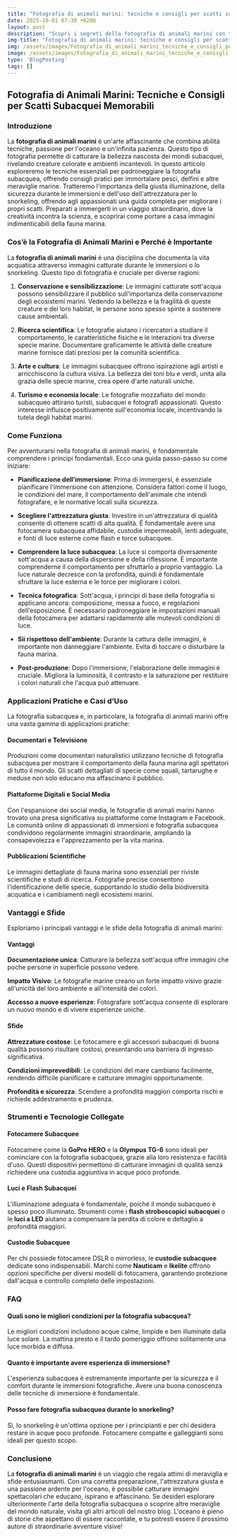 ```yaml
---
title: "Fotografia di animali marini: tecniche e consigli per scatti subacquei"
date: 2025-10-01 07:30 +0200
layout: post
description: "Scopri i segreti della fotografia di animali marini con tecniche subacquee per catturare i colori sott’acqua e immortalare la fauna marina in tutta la sua bellezza."
img-title: "Fotografia di animali marini: tecniche e consigli per scatti subacquei"
img: /assets/images/Fotografia_di_animali_marini_tecniche_e_consigli_per_scatti_subacquei.jpg
image: /assets/images/Fotografia_di_animali_marini_tecniche_e_consigli_per_scatti_subacquei.jpg
type: 'BlogPosting'
tags: []
---
```


## Fotografia di Animali Marini: Tecniche e Consigli per Scatti Subacquei Memorabili

### Introduzione

La **fotografia di animali marini** è un'arte affascinante che combina abilità tecniche, passione per l'oceano e un'infinita pazienza. Questo tipo di fotografia permette di catturare la bellezza nascosta dei mondi subacquei, rivelando creature colorate e ambienti incantevoli. In questo articolo esploreremo le tecniche essenziali per padroneggiare la fotografia subacquea, offrendo consigli pratici per immortalare pesci, delfini e altre meraviglie marine. Tratteremo l'importanza della giusta illuminazione, della sicurezza durante le immersioni e dell'uso dell'attrezzatura per lo snorkeling, offrendo agli appassionati una guida completa per migliorare i propri scatti. Preparati a immergerti in un viaggio straordinario, dove la creatività incontra la scienza, e scoprirai come portare a casa immagini indimenticabili della fauna marina.

### Cos’è la Fotografia di Animali Marini e Perché è Importante

La **fotografia di animali marini** è una disciplina che documenta la vita acquatica attraverso immagini catturate durante le immersioni o lo snorkeling. Questo tipo di fotografia è cruciale per diverse ragioni:

1. **Conservazione e sensibilizzazione**: Le immagini catturate sott'acqua possono sensibilizzare il pubblico sull'importanza della conservazione degli ecosistemi marini. Vedendo la bellezza e la fragilità di queste creature e dei loro habitat, le persone sono spesso spinte a sostenere cause ambientali.

2. **Ricerca scientifica**: Le fotografie aiutano i ricercatori a studiare il comportamento, le caratteristiche fisiche e le interazioni tra diverse specie marine. Documentare graficamente le attività delle creature marine fornisce dati preziosi per la comunità scientifica.

3. **Arte e cultura**: Le immagini subacquee offrono ispirazione agli artisti e arricchiscono la cultura visiva. La bellezza dei toni blu e verdi, unita alla grazia delle specie marine, crea opere d'arte naturali uniche.

4. **Turismo e economia locale**: Le fotografie mozzafiato del mondo subacqueo attirano turisti, subacquei e fotografi appassionati. Questo interesse influisce positivamente sull'economia locale, incentivando la tutela degli habitat marini.

### Come Funziona

Per avventurarsi nella fotografia di animali marini, è fondamentale comprendere i principi fondamentali. Ecco una guida passo-passo su come iniziare:

- **Pianificazione dell’immersione**: Prima di immergersi, è essenziale pianificare l'immersione con attenzione. Considera fattori come il luogo, le condizioni del mare, il comportamento dell'animale che intendi fotografare, e le normative locali sulla sicurezza.
  
- **Scegliere l'attrezzatura giusta**: Investire in un'attrezzatura di qualità consente di ottenere scatti di alta qualità. È fondamentale avere una fotocamera subacquea affidabile, custodie impermeabili, lenti adeguate, e fonti di luce esterne come flash e torce subacquee.
  
- **Comprendere la luce subacquea**: La luce si comporta diversamente sott'acqua a causa della dispersione e della riflessione. È importante comprenderne il comportamento per sfruttarlo a proprio vantaggio. La luce naturale decresce con la profondità, quindi è fondamentale sfruttare la luce esterna e le torce per migliorare i colori.

- **Tecnica fotografica**: Sott'acqua, i principi di base della fotografia si applicano ancora: composizione, messa a fuoco, e regolazioni dell'esposizione. È necessario padroneggiare le impostazioni manuali della fotocamera per adattarsi rapidamente alle mutevoli condizioni di luce.

- **Sii rispettoso dell'ambiente**: Durante la cattura delle immagini, è importante non danneggiare l'ambiente. Evita di toccare o disturbare la fauna marina.

- **Post-produzione**: Dopo l'immersione, l'elaborazione delle immagini è cruciale. Migliora la luminosità, il contrasto e la saturazione per restituire i colori naturali che l'acqua può attenuare.

### Applicazioni Pratiche e Casi d’Uso

La fotografia subacquea e, in particolare, la fotografia di animali marini offre una vasta gamma di applicazioni pratiche:

#### Documentari e Televisione

Produzioni come documentari naturalistici utilizzano tecniche di fotografia subacquea per mostrare il comportamento della fauna marina agli spettatori di tutto il mondo. Gli scatti dettagliati di specie come squali, tartarughe e meduse non solo educano ma affascinano il pubblico.

#### Piattaforme Digitali e Social Media

Con l'espansione dei social media, le fotografie di animali marini hanno trovato una presa significativa su piattaforme come Instagram e Facebook. Le comunità online di appassionati di immersioni e fotografia subacquea condividono regolarmente immagini straordinarie, ampliando la consapevolezza e l'apprezzamento per la vita marina.

#### Pubblicazioni Scientifiche

Le immagini dettagliate di fauna marina sono essenziali per riviste scientifiche e studi di ricerca. Fotografie precise consentono l'identificazione delle specie, supportando lo studio della biodiversità acquatica e i cambiamenti negli ecosistemi marini.

### Vantaggi e Sfide

Esploriamo i principali vantaggi e le sfide della fotografia di animali marini:

#### Vantaggi

**Documentazione unica**: Catturare la bellezza sott'acqua offre immagini che poche persone in superficie possono vedere.

**Impatto Visivo**: Le fotografie marine creano un forte impatto visivo grazie all'unicità del loro ambiente e all'intensità dei colori.

**Accesso a nuove esperienze**: Fotografare sott'acqua consente di esplorare un nuovo mondo e di vivere esperienze uniche.

#### Sfide

**Attrezzature costose**: Le fotocamere e gli accessori subacquei di buona qualità possono risultare costosi, presentando una barriera di ingresso significativa.

**Condizioni imprevedibili**: Le condizioni del mare cambiano facilmente, rendendo difficile pianificare e catturare immagini opportunamente.

**Profondità e sicurezza**: Scendere a profondità maggiori comporta rischi e richiede addestramento e prudenza.

### Strumenti e Tecnologie Collegate

#### Fotocamere Subacquee

Fotocamere come la **GoPro HERO** e la **Olympus TG-6** sono ideali per cominciare con la fotografia subacquea, grazie alla loro resistenza e facilità d'uso. Questi dispositivi permettono di catturare immagini di qualità senza richiedere una custodia aggiuntiva in acque poco profonde.

#### Luci e Flash Subacquei

L'illuminazione adeguata è fondamentale, poiché il mondo subacqueo è spesso poco illuminato. Strumenti come i **flash stroboscopici subacquei** o le **luci a LED** aiutano a compensare la perdita di colore e dettaglio a profondità maggiori.

#### Custodie Subacquee

Per chi possiede fotocamere DSLR o mirrorless, le **custodie subacquee** dedicate sono indispensabili. Marchi come **Nauticam** e **Ikelite** offrono opzioni specifiche per diversi modelli di fotocamera, garantendo protezione dall'acqua e controllo completo delle impostazioni.

### FAQ

#### Quali sono le migliori condizioni per la fotografia subacquea?

Le migliori condizioni includono acque calme, limpide e ben illuminate dalla luce solare. La mattina presto e il tardo pomeriggio offrono solitamente una luce morbida e diffusa.

#### Quanto è importante avere esperienza di immersione?

L'esperienza subacquea è estremamente importante per la sicurezza e il comfort durante le immersioni fotografiche. Avere una buona conoscenza delle tecniche di immersione è fondamentale.

#### Posso fare fotografia subacquea durante lo snorkeling?

Sì, lo snorkeling è un'ottima opzione per i principianti e per chi desidera restare in acque poco profonde. Fotocamere compatte e galleggianti sono ideali per questo scopo.

### Conclusione

La **fotografia di animali marini** è un viaggio che regala attimi di meraviglia e sfide entusiasmanti. Con una corretta preparazione, l'attrezzatura giusta e una passione ardente per l'oceano, è possibile catturare immagini spettacolari che educano, ispirano e affascinano. Se desideri esplorare ulteriormente l'arte della fotografia subacquea o scoprire altre meraviglie del mondo naturale, visita gli altri articoli del nostro blog. L'oceano è pieno di storie che aspettano di essere raccontate, e tu potresti essere il prossimo autore di straordinarie avventure visive!